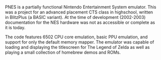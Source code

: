 PNES is a partially functional Nintendo Entertainment System emulator. This was a project for an advanced placement CTS class in highschool, written in BlitzPlus (a BASIC variant). At the time of development (2002-2003) documentation for the NES hardware was not as accessible or complete as it is today.

The code features 6502 CPU core emulation, basic PPU emulation, and support for only the default memory mapper. The emulator was capable of loading and displaying the titlescreen for The Legend of Zelda as well as playing a small collection of homebrew demos and ROMs.
